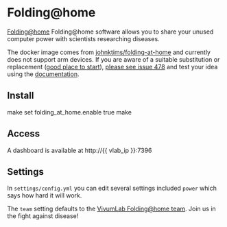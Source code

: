 # Folding@home

[Folding@home](https://hub.docker.com/r/johnktims/folding-at-home) Folding@home software allows you to share your unused computer power with scientists researching diseases.

The docker image comes from [johnktims/folding-at-home](https://hub.docker.com/r/johnktims/folding-at-home)
and currently does not support arm devices.
If you are aware of a suitable substitution or replacement ([good place to start](https://foldforcovid.io/#get-started)),
 [please see issue 478](https://github.com/Vivumlab/VivumLab/-/issues/478)
and test your idea using the [documentation](https://vivumlab.com/development/adding_services/).

## Install

make set folding_at_home.enable true
make

## Access

A dashboard is available at http://{{ vlab_ip }}:7396

## Settings

In `settings/config.yml` you can edit several settings included `power` which says how hard it will work.

The `team` setting defaults to the [VivumLab Folding@home team](https://stats.foldingathome.org/team/261443). Join us in the fight against disease!
